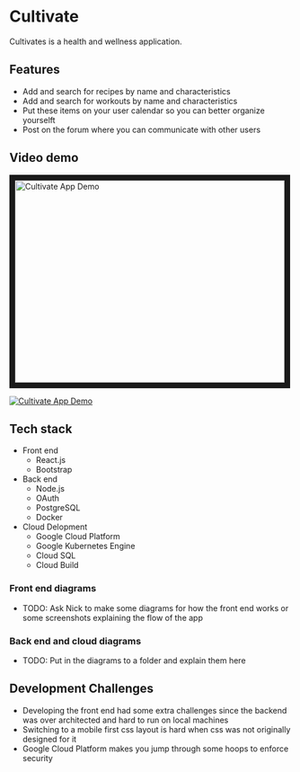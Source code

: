 # Cultivate
Cultivates is a health and wellness application.

## Features
+ Add and search for recipes by name and characteristics
+ Add and search for workouts by name and characteristics
+ Put these items on your user calendar so you can better organize yourselft
+ Post on the forum where you can communicate with other users

## Video demo
<a href="http://www.youtube.com/watch?feature=player_embedded&v=xQU1R3EQHdI
" target="_blank"><img src="http://img.youtube.com/vi/xQU1R3EQHdI/0.jpg"
alt="Cultivate App Demo" width="480" height="360" border="10" /></a>

[![Cultivate App Demo](http://img.youtube.com/vi/xQU1R3EQHdI/0.jpg)](http://www.youtube.com/watch?v=xQU1R3EQHdI)


## Tech stack
- Front end
  - React.js
  - Bootstrap
- Back end
  - Node.js
  - OAuth
  - PostgreSQL
  - Docker
- Cloud Delopment
  - Google Cloud Platform
  - Google Kubernetes Engine
  - Cloud SQL
  - Cloud Build

### Front end diagrams
+ TODO: Ask Nick to make some diagrams for how the front end works or some screenshots explaining the flow of the app

### Back end and cloud diagrams
+ TODO: Put in the diagrams to a folder and explain them here

## Development Challenges
+ Developing the front end had some extra challenges since the backend was over architected and hard to run on local machines
+ Switching to a mobile first css layout is hard when css was not originally designed for it
+ Google Cloud Platform makes you jump through some hoops to enforce security
